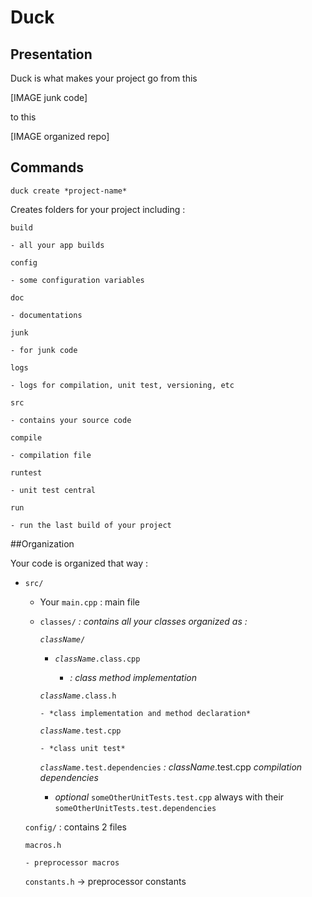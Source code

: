 # Duck

## Presentation

Duck is what makes your project go from this

[IMAGE junk code]

to this

[IMAGE organized repo]

## Commands

`duck create *project-name*`

  Creates folders for your project including :

  `build`
  
    - all your app builds
  
  `config`
  
    - some configuration variables
  
  `doc`
  
    - documentations
  
  `junk`
  
    - for junk code
  
  `logs`
  
    - logs for compilation, unit test, versioning, etc
  
  `src`
  
    - contains your source code
  
  `compile`
  
    - compilation file
  
  `runtest`
  
    - unit test central
  
  `run`
  
    - run the last build of your project

##Organization

Your code is organized that way :

- `src/`

  - Your `main.cpp` : main file

  - `classes/` *: contains all your classes organized as :*

    <code>*className*/</code>

      - <code>*className*.class.cpp</code>

        - *: class method implementation*

      <code>*className*.class.h</code>

        - *class implementation and method declaration*

      <code>*className*.test.cpp</code>

        - *class unit test*

      <code>*className*.test.dependencies</code> *: className*.test.cpp *compilation dependencies*

      - *optional* `someOtherUnitTests.test.cpp` always with their `someOtherUnitTests.test.dependencies`

  `config/` : contains 2 files

    `macros.h`

      - preprocessor macros

    `constants.h` -> preprocessor constants
